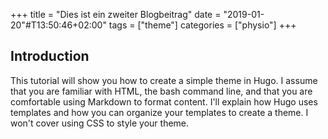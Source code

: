 +++
title = "Dies ist ein zweiter Blogbeitrag"
date = "2019-01-20"#T13:50:46+02:00"
tags = ["theme"]
categories = ["physio"]
+++

## Introduction

This tutorial will show you how to create a simple theme in Hugo. I assume that you are familiar with HTML, the bash command line, and that you are comfortable using Markdown to format content. I'll explain how Hugo uses templates and how you can organize your templates to create a theme. I won't cover using CSS to style your theme.